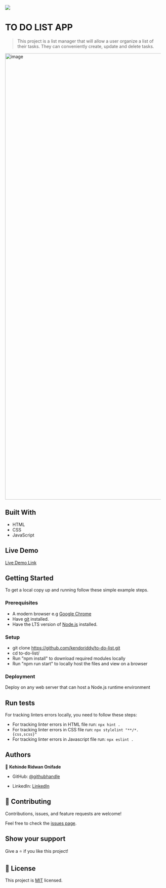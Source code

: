 ![](https://img.shields.io/badge/Microverse-blueviolet)

# TO DO LIST APP

> This project is a list manager that will allow a user organize a list of their tasks. They can conveniently create, update and delete tasks.

<img width="1440" alt="image" src="https://user-images.githubusercontent.com/86082070/185176494-da128dbd-349a-4012-958c-942dd35a2375.png">

## Built With

- HTML
- CSS
- JavaScript

## Live Demo

[Live Demo Link](https://kendoriddy.github.io/to-do-list/)


## Getting Started

To get a local copy up and running follow these simple example steps.

### Prerequisites
- A modern browser e.g [Google Chrome](https://www.google.com/chrome/)
- Have [git](https://git-scm.com/downloads) installed.
- Have the LTS version of [Node.js](https://nodejs.org/en/download/) installed.
### Setup
- git clone https://github.com/kendoriddy/to-do-list.git
- cd to-do-list/
- Run "npm install" to download required modules locally
- Run "npm run start" to locally host the files and view on a browser
### Deployment
Deploy on any web server that can host a Node.js runtime environment

## Run tests

For tracking linters errors locally, you need to follow these steps:
- For tracking linter errors in HTML file run:
`npx hint .`
- For tracking linter errors in CSS file run:
`npx stylelint "**/*.{css,scss}"`
- For tracking linter errors in Javascript file run:
`npx eslint .`
## Authors

👤 **Kehinde Ridwan Onifade**

- GitHub: [@githubhandle](https://github.com/kendoriddy)

- LinkedIn: [LinkedIn](https://www.linkedin.com/in/kehindeonifade/)
## 🤝 Contributing

Contributions, issues, and feature requests are welcome!

Feel free to check the [issues page](../../issues/).

## Show your support

Give a ⭐️ if you like this project!

## 📝 License

This project is [MIT](./LICENSE) licensed.


